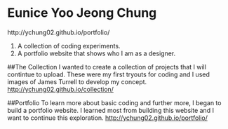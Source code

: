 # Eunice Yoo Jeong Chung
<p>http://ychung02.github.io/portfolio/</p>

1. A collection of coding experiments.
2. A portfolio website that shows who I am as a designer.

##The Collection
I wanted to create a collection of projects that I will contintue to upload. These were my first tryouts for coding and I used images of James Turrell to develop my concept. 
http://ychung02.github.io/collection/

##Portfolio
To learn more about basic coding and further more, I began to build a portfolio website. I learned most from building this website and I want to continue this exploration.
http://ychung02.github.io/portfolio/

